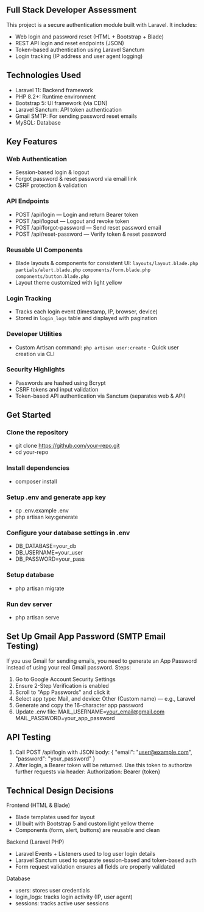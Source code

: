 ## Full Stack Developer Assessment

This project is a secure authentication module built with Laravel. It includes:
- Web login and password reset (HTML + Bootstrap + Blade)
- REST API login and reset endpoints (JSON)
- Token-based authentication using Laravel Sanctum
- Login tracking (IP address and user agent logging)

## Technologies Used

- Laravel 11: Backend framework
- PHP 8.2+: Runtime environment
- Bootstrap 5: UI framework (via CDN)
- Laravel Sanctum: API token authentication
- Gmail SMTP: For sending password reset emails
- MySQL: Database

## Key Features
### Web Authentication
- Session-based login & logout
- Forgot password & reset password via email link
- CSRF protection & validation

### API Endpoints
- POST /api/login — Login and return Bearer token
- POST /api/logout — Logout and revoke token
- POST /api/forgot-password — Send reset password email
- POST /api/reset-password — Verify token & reset password

### Reusable UI Components
- Blade layouts & components for consistent UI: 
    `layouts/layout.blade.php`
    `partials/alert.blade.php`
    `components/form.blade.php`
    `components/button.blade.php`
- Layout theme customized with light yellow

### Login Tracking
- Tracks each login event (timestamp, IP, browser, device)
- Stored in `login_logs` table and displayed with pagination

### Developer Utilities
- Custom Artisan command: `php artisan user:create` - Quick user creation via CLI

### Security Highlights
- Passwords are hashed using Bcrypt
- CSRF tokens and input validation
- Token-based API authentication via Sanctum (separates web & API)

## Get Started

### Clone the repository
- git clone https://github.com/your-repo.git
- cd your-repo

### Install dependencies
- composer install

### Setup .env and generate app key
- cp .env.example .env
- php artisan key:generate

### Configure your database settings in .env
- DB_DATABASE=your_db
- DB_USERNAME=your_user
- DB_PASSWORD=your_pass

### Setup database
- php artisan migrate

### Run dev server
- php artisan serve

## Set Up Gmail App Password (SMTP Email Testing)
If you use Gmail for sending emails, you need to generate an App Password instead of using your real Gmail password.
Steps:
1. Go to Google Account Security Settings
2. Ensure 2-Step Verification is enabled
3. Scroll to "App Passwords" and click it
4. Select app type: Mail, and device: Other (Custom name) — e.g., Laravel
5. Generate and copy the 16-character app password
6. Update .env file:
    MAIL_USERNAME=your_email@gmail.com
    MAIL_PASSWORD=your_app_password

## API Testing
1. Call POST /api/login with JSON body:
{
  "email": "user@example.com",
  "password": "your_password"
}
2. After login, a Bearer token will be returned. Use this token to authorize further requests via header:
Authorization: Bearer {token}

## Technical Design Decisions
Frontend (HTML & Blade)
- Blade templates used for layout
- UI built with Bootstrap 5 and custom light yellow theme
- Components (form, alert, buttons) are reusable and clean

Backend (Laravel PHP)
- Laravel Events + Listeners used to log user login details
- Laravel Sanctum used to separate session-based and token-based auth
- Form request validation ensures all fields are properly validated

Database
- users: stores user credentials
- login_logs: tracks login activity (IP, user agent)
- sessions: tracks active user sessions

